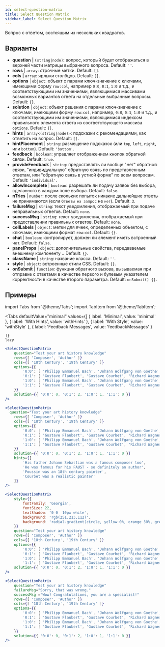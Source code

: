 ```yaml
---
id: select-question-matrix
title: Select Question Matrix
sidebar_label: Select Question Matrix
---
```


Вопрос с ответом, состоящим из нескольких квадратов.

## Варианты

* __question__ | `(string|node)`: вопрос, который будет отображаться в верхней части матрицы выбранного вопроса. Default: `''`.
* __rows__ | `array`: строчные метки. Default: `[]`.
* __cols__ | `array`: ярлыки столбцов. Default: `[]`.
* __options__ | `object`: объект с парами ключ-значение с ключами, имеющими форму `row:col`, например `0:0`, `0:1`, `1:0` и т.д., и соответствующими им значениями, являющимися массивами возможных вариантов ответа на отдельные выбранные вопросы. Default: `{}`.
* __solution__ | `object`: объект решения с парами ключ-значение с ключами, имеющими форму `row:col`, например, `0:0`, `0:1`, `1:0` и т.д., и соответствующими им значениями, являющимися индексом правильного элемента ответа из соответствующего массива `options`. Default: `{}`.
* __hints__ | `array<(string|node)>`: подсказки с рекомендациями, как ответить на вопрос. Default: `[]`.
* __hintPlacement__ | `string`: размещение подсказок (или `top`, `left`, `right`, или `bottom`). Default: `'bottom'`.
* __feedback__ | `boolean`: управляет отображением кнопок обратной связи. Default: `true`.
* __provideFeedback__ | `string`: предоставлять ли вообще "нет" обратной связи, "индивидуальную" обратную связь по представленным ответам, или "обратную связь в устной форме" по всем вопросам. Default: `'individual'`.
* __allowIncomplete__ | `boolean`: разрешать ли подачу заявок без выбора, сделанного в каждом поле выбора. Default: `false`.
* __nTries__ | `number`: после скольких попыток никакие дальнейшие ответы не принимаются (если `Ответы на запрос` не `нет`). Default: `3`.
* __failureMsg__ | `string`: текст уведомления, отображаемый при подаче неправильных ответов. Default: `none`.
* __successMsg__ | `string`: текст уведомления, отображаемый при предоставлении правильных ответов. Default: `none`.
* __cellLabels__ | `object`: метки для ячеек, определенных объектом, с ключами, имеющими формат `row:col`. Default: `{}`.
* __chat__ | `boolean`: контролирует, должен ли элемент иметь встроенный чат. Default: `false`.
* __panelProps__ | `object`: дополнительные свойства, передаваемые внешнему компоненту <Panel />.. Default: `{}`.
* __className__ | `string`: название класса. Default: `''`.
* __style__ | `object`: встроенные стили CSS. Default: `{}`.
* __onSubmit__ | `function`: функция обратного вызова, вызываемая при отправке с ответами в качестве первого и булевым указателем корректности в качестве второго параметра. Default: `onSubmit() {}`.


## Примеры


import Tabs from '@theme/Tabs';
import TabItem from '@theme/TabItem';

<Tabs
    defaultValue="minimal"
    values={[
        { label: 'Minimal', value: 'minimal' },
        { label: 'With Hints', value: 'withHints' },
        { label: 'With Style', value: 'withStyle' },
        { label: 'Feedback Messages', value: 'feedbackMessages' }
        
    ]}
    lazy
>

<TabItem value="minimal">

```jsx live
<SelectQuestionMatrix
    question="Test your art history knowledge"
    rows={[ 'Composer', 'Author' ]} 
    cols={[ '18th Century', '19th Century' ]} 
    options={{ 
        '0:0': [ 'Philipp Emmanuel Bach', 'Johann Wolfgang von Goethe', 'Nicolas Poussin'], 
        '0:1': [ 'Gustave Flaubert', 'Gustave Courbet', 'Richard Wagner'] ,
        '1:0': [ 'Philipp Emmanuel Bach', 'Johann Wolfgang von Goethe', 'Nicolas Poussin'],
        '1:1': [ 'Gustave Flaubert', 'Gustave Courbet', 'Richard Wagner'] 
    }} 
    solution={{ '0:0': 0, '0:1': 2, '1:0': 1, '1:1': 0 }}
/>
```
</TabItem>

<TabItem value="withHints">

```jsx live
<SelectQuestionMatrix
  question="Test your art history knowledge"
    rows={[ 'Composer', 'Author' ]} 
    cols={[ '18th Century', '19th Century' ]} 
    options={{ 
        '0:0': [ 'Philipp Emmanuel Bach', 'Johann Wolfgang von Goethe', 'Nicolas Poussin'], 
        '0:1': [ 'Gustave Flaubert', 'Gustave Courbet', 'Richard Wagner'] ,
        '1:0': [ 'Philipp Emmanuel Bach', 'Johann Wolfgang von Goethe', 'Nicolas Poussin'],
        '1:1': [ 'Gustave Flaubert', 'Gustave Courbet', 'Richard Wagner'] 
    }} 
    solution={{ '0:0': 0, '0:1': 2, '1:0': 1, '1:1': 0 }}
    hints={[
        'His father Johann Sebastian was a famous composer too',
        'He was famous for his FAUST - so definitely an author',
        'Poussin was an 18th century painter',
        'Courbet was a realistic painter'
    ]}
/>
```
</TabItem>

<TabItem value="withStyle">

```jsx live
<SelectQuestionMatrix
    style={{ 
        fontFamily: 'Georgia',
        fontSize: 22, 
        textShadow: '0 0  10px white',
        background: 'rgb(251,213,112)',
        background: 'radial-gradient(circle, yellow 0%, orange 30%, green 100%)'
    }}
    question="Test your art history knowledge"
    rows={[ 'Composer', 'Author' ]} 
    cols={[ '18th Century', '19th Century' ]} 
    options={{ 
        '0:0': [ 'Philipp Emmanuel Bach', 'Johann Wolfgang von Goethe', 'Nicolas Poussin'], 
        '0:1': [ 'Gustave Flaubert', 'Gustave Courbet', 'Richard Wagner'] ,
        '1:0': [ 'Philipp Emmanuel Bach', 'Johann Wolfgang von Goethe', 'Nicolas Poussin'],
        '1:1': [ 'Gustave Flaubert', 'Gustave Courbet', 'Richard Wagner'] }} 
    solution={{ '0:0': 0, '0:1': 2, '1:0': 1, '1:1': 0 }}
/>
```
</TabItem>


<TabItem value="feedbackMessages">

```jsx live
<SelectQuestionMatrix
    question="Test your art history knowledge"
    failureMsg="Sorry, that was wrong." 
    successMsg ="Wow! Congratulations, you are a specialist!"
    rows={[ 'Composer', 'Author' ]} 
    cols={[ '18th Century', '19th Century' ]} 
    options={{ 
        '0:0': [ 'Philipp Emmanuel Bach', 'Johann Wolfgang von Goethe', 'Nicolas Poussin'], 
        '0:1': [ 'Gustave Flaubert', 'Gustave Courbet', 'Richard Wagner'] ,
        '1:0': [ 'Philipp Emmanuel Bach', 'Johann Wolfgang von Goethe', 'Nicolas Poussin'],
        '1:1': [ 'Gustave Flaubert', 'Gustave Courbet', 'Richard Wagner'] 
    }} 
    solution={{ '0:0': 0, '0:1': 2, '1:0': 1, '1:1': 0 }}
/>
```

</TabItem>

</Tabs>

